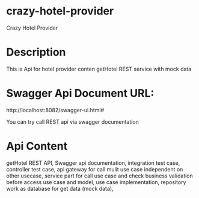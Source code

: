 # crazy-hotel-provider
Crazy Hotel Provider

# Description
This is Api for hotel provider conten getHotel REST service with mock data

# Swagger Api Document URL:
http://localhost:8082/swagger-ui.html#

You can try call REST api via swagger documentation


# Api Content
getHotel REST API, 
Swagger api documentation, 
integration test case, 
controller test case, 
api gateway for call mulit use case independent on other usecase, 
service part for call use case and check business validation before access use case and model, 
use case implementation, 
repository work as database for get data (mock data), 
